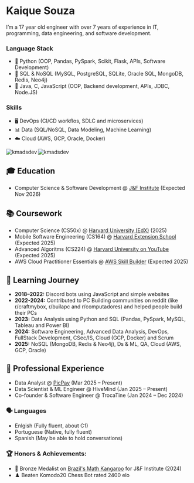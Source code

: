 # Kaique Souza
I’m a 17 year old engineer with over 7 years of experience in IT, programming, data engineering, and software development.

### Language Stack
- 🥇 Python (OOP, Pandas, PySpark, Scikit, Flask, APIs, Software Development) 
- 🥈 SQL & NoSQL (MySQL, PostgreSQL, SQLite, Oracle SQL, MongoDB, Redis, Neo4j) 
- 🥉 Java, C, JavaScript (OOP, Backend development, APIs, JDBC, Node.JS) 

### Skills
- 🖥️ DevOps (CI/CD workflos, SDLC and microservices)
- 📊 Data (SQL/NoSQL, Data Modeling, Machine Learning)
- ☁️ Cloud (AWS, GCP, Oracle, Docker)

<p></p>

<p><img align="left" src="https://github-readme-stats.vercel.app/api/top-langs?username=kmadsdev&show_icons=true&locale=en&layout=compact" alt="kmadsdev" /></p>
<!-- <p>&nbsp;<img src="https://github-readme-stats.vercel.app/api?username=kmadsdev&show_icons=true&locale=en" alt="kmadsdev" /></p> -->
<p><img src="https://github-readme-streak-stats.herokuapp.com/?user=kmadsdev" alt="kmadsdev" /></p>

<p></p>

## 🎓 Education
- Computer Science & Software Development @ [J&F Institute](https://institutojef.org.br/escolas/tech/) (Expected Nov 2026)

## 📚 Coursework
- Computer Science (CS50x) @ [Harvard University (EdX)](https://www.edx.org/school/harvardx) (2025)
- Mobile Software Engineering (CS164) @ [Harvard Extension School](https://www.youtube.com/@CS164) (Expected 2025)
- Advanced Algoritms (CS224) @ [Harvard University on YouTube](https://www.youtube.com/@harvard) (Expected 2025)
- AWS Cloud Practitioner Essentials @ [AWS Skill Builder](https://skillbuilder.aws/) (Expected 2025)

## 📍 Learning Journey
- **2018–2022:** Discord bots using JavaScript and simple websites
- **2022-2024:** Contributed to PC Building communities on reddit (like r/craftmybox, r/builapc and r/computadores) and helped people build their PCs
- **2023:** Data Analysis using Python and SQL (Pandas, PySpark, MySQL, Tableau and Power BI)
- **2024:** Software Engineering, Advanced Data Analysis, DevOps, FullStack Development, CSec/IS, Cloud (GCP, Docker) and Scrum
- **2025:** NoSQL (MongoDB, Redis & Neo4j), Ds & ML, QA, Cloud (AWS, GCP, Oracle)

## 💼 Professional Experience
- Data Analyst @ [PicPay](https://picpay.com/) (Mar 2025 – Present)
- Data Scientist & ML Engineer @ HiveMind (Jan 2025 – Present)
- Co-founder & Software Engineer @ TrocaTine (Jan 2024 – Dec 2024)

### 🗣️ Languages
- Enlgish (Fully fluent, about C1)
- Portuguese (Native, fully fluent)
- Spanish (May be able to hold conversations)

### 🏆 Honors & Achievements:
- 🥉 Bronze Medalist on [Brazil's Math Kangaroo](https://www.cangurudematematicabrasil.com.br/) for J&F Institute (2024)
- ♟️ Beaten Komodo20 Chess Bot rated 2400 elo
